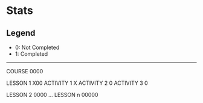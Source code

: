 # Stats

## Legend
* 0: Not Completed
* 1: Completed

---

COURSE 0000

LESSON 1 X00
ACTIVITY 1 X
ACTIVITY 2 0
ACTIVITY 3 0

LESSON 2 0000
...
LESSON n 00000
